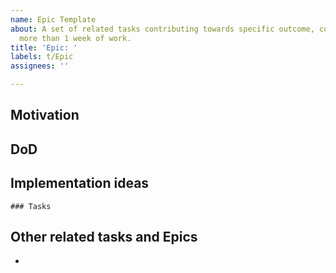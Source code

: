 ```yaml
---
name: Epic Template
about: A set of related tasks contributing towards specific outcome, comprising of
  more than 1 week of work.
title: 'Epic: '
labels: t/Epic
assignees: ''

---
```


## Motivation


## DoD


## Implementation ideas


```[tasklist]
### Tasks
```


## Other related tasks and Epics
- 
